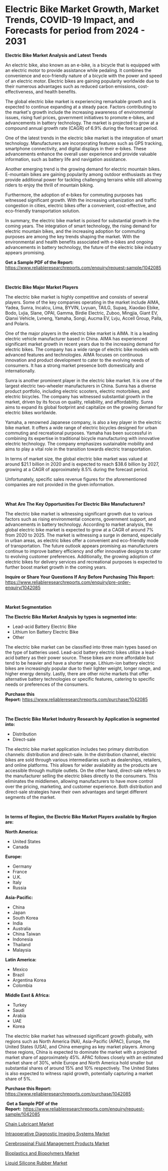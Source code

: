 <p><h1>Electric Bike Market Growth, Market Trends, COVID-19 Impact, and Forecasts for period from 2024 - 2031</h1></p><p><strong>Electric Bike Market Analysis and Latest Trends</strong></p>
<p><p>An electric bike, also known as an e-bike, is a bicycle that is equipped with an electric motor to provide assistance while pedaling. It combines the convenience and eco-friendly nature of a bicycle with the power and speed of an electric motor. Electric bikes are gaining popularity worldwide due to their numerous advantages such as reduced carbon emissions, cost-effectiveness, and health benefits.</p><p>The global electric bike market is experiencing remarkable growth and is expected to continue expanding at a steady pace. Factors contributing to the market's growth include the increasing awareness of environmental issues, rising fuel prices, government initiatives to promote e-bikes, and advancements in battery technology. The market is projected to grow at a compound annual growth rate (CAGR) of 6.9% during the forecast period.</p><p>One of the latest trends in the electric bike market is the integration of smart technology. Manufacturers are incorporating features such as GPS tracking, smartphone connectivity, and digital displays in their e-bikes. These advancements enhance the overall user experience and provide valuable information, such as battery life and navigation assistance.</p><p>Another emerging trend is the growing demand for electric mountain bikes. E-mountain bikes are gaining popularity among outdoor enthusiasts as they provide additional power for tackling challenging terrains while still allowing riders to enjoy the thrill of mountain biking.</p><p>Furthermore, the adoption of e-bikes for commuting purposes has witnessed significant growth. With the increasing urbanization and traffic congestion in cities, electric bikes offer a convenient, cost-effective, and eco-friendly transportation solution.</p><p>In summary, the electric bike market is poised for substantial growth in the coming years. The integration of smart technology, the rising demand for electric mountain bikes, and the increasing adoption for commuting purposes are among the key trends shaping the market. With the environmental and health benefits associated with e-bikes and ongoing advancements in battery technology, the future of the electric bike industry appears promising.</p></p>
<p><strong>Get a Sample PDF of the Report:&nbsp;</strong> <a href="https://www.reliableresearchreports.com/enquiry/request-sample/1042085">https://www.reliableresearchreports.com/enquiry/request-sample/1042085</a></p>
<p>&nbsp;</p>
<p><strong>Electric Bike Major Market Players</strong></p>
<p><p>The electric bike market is highly competitive and consists of several players. Some of the key companies operating in the market include AIMA, Yadea, Sunra, Incalcu, Lima, BYVIN, Lvyuan, TAILG, Supaq, Xiaodao Ebike, Bodo, Lvjia, Slane, OPAI, Gamma, Birdie Electric, Zuboo, Mingjia, Giant EV, Qianxi Vehicle, Lvneng, Yamaha, Songi, Aucma EV, Lvju, Accell Group, Palla, and Polaris.</p><p>One of the major players in the electric bike market is AIMA. It is a leading electric vehicle manufacturer based in China. AIMA has experienced significant market growth in recent years due to the increasing demand for electric bikes. The company has a wide range of electric bike models with advanced features and technologies. AIMA focuses on continuous innovation and product development to cater to the evolving needs of consumers. It has a strong market presence both domestically and internationally.</p><p>Sunra is another prominent player in the electric bike market. It is one of the largest electric two-wheeler manufacturers in China. Sunra has a diverse product portfolio, including electric scooters, electric motorbikes, and electric bicycles. The company has witnessed substantial growth in the market, driven by its focus on quality, reliability, and affordability. Sunra aims to expand its global footprint and capitalize on the growing demand for electric bikes worldwide.</p><p>Yamaha, a renowned Japanese company, is also a key player in the electric bike market. It offers a wide range of electric bicycles designed for urban commuting and recreational purposes. Yamaha has been successful in combining its expertise in traditional bicycle manufacturing with innovative electric technology. The company emphasizes sustainable mobility and aims to play a vital role in the transition towards electric transportation.</p><p>In terms of market size, the global electric bike market was valued at around $21.1 billion in 2020 and is expected to reach $38.6 billion by 2027, growing at a CAGR of approximately 8.5% during the forecast period.</p><p>Unfortunately, specific sales revenue figures for the aforementioned companies are not provided in the given information.</p></p>
<p>&nbsp;</p>
<p><strong>What Are The Key Opportunities For Electric Bike Manufacturers?</strong></p>
<p><p>The electric bike market is witnessing significant growth due to various factors such as rising environmental concerns, government support, and advancements in battery technology. According to market analysis, the global electric bike market is expected to grow at a CAGR of around 7% from 2020 to 2025. The market is witnessing a surge in demand, especially in urban areas, as electric bikes offer a convenient and eco-friendly mode of transportation. The future outlook appears promising as manufacturers continue to improve battery efficiency and offer innovative designs to cater to evolving customer preferences. Additionally, the growing adoption of electric bikes for delivery services and recreational purposes is expected to further boost market growth in the coming years.</p></p>
<p><strong>Inquire or Share Your Questions If Any Before Purchasing This Report:</strong> <a href="https://www.reliableresearchreports.com/enquiry/pre-order-enquiry/1042085">https://www.reliableresearchreports.com/enquiry/pre-order-enquiry/1042085</a></p>
<p>&nbsp;</p>
<p><strong>Market Segmentation</strong></p>
<p><strong>The Electric Bike Market Analysis by types is segmented into:</strong></p>
<p><ul><li>Lead-acid Battery Electric Bike</li><li>Lithium Ion Battery Electric Bike</li><li>Other</li></ul></p>
<p><p>The electric bike market can be classified into three main types based on the type of batteries used. Lead-acid battery electric bikes utilize a lead-acid battery as their power source. These bikes are more affordable but tend to be heavier and have a shorter range. Lithium-ion battery electric bikes are increasingly popular due to their lighter weight, longer range, and higher energy density. Lastly, there are other niche markets that offer alternative battery technologies or specific features, catering to specific needs or preferences of the consumers.</p></p>
<p><strong>Purchase this Report:&nbsp;</strong><a href="https://www.reliableresearchreports.com/purchase/1042085">https://www.reliableresearchreports.com/purchase/1042085</a></p>
<p>&nbsp;</p>
<p><strong>The Electric Bike Market Industry Research by Application is segmented into:</strong></p>
<p><ul><li>Distribution</li><li>Direct-sale</li></ul></p>
<p><p>The electric bike market application includes two primary distribution channels: distribution and direct-sale. In the distribution channel, electric bikes are sold through various intermediaries such as dealerships, retailers, and online platforms. This allows for wider availability as the products are accessible through multiple outlets. On the other hand, direct-sale refers to the manufacturer selling the electric bikes directly to the consumers. This eliminates the middlemen, allowing manufacturers to have more control over the pricing, marketing, and customer experience. Both distribution and direct-sale strategies have their own advantages and target different segments of the market.</p></p>
<p>&nbsp;</p>
<p><strong>In terms of Region, the Electric Bike Market Players available by Region are:</strong></p>
<p>
    <p> <strong> North America: </strong>
        <ul>
            <li>United States</li>
            <li>Canada</li>
        </ul>
        </p> 
    <p> <strong> Europe: </strong>
        <ul>
            <li>Germany</li>
            <li>France</li>
            <li>U.K.</li>
            <li>Italy</li>
            <li>Russia</li>
        </ul>
        </p> 
    <p> <strong> Asia-Pacific: </strong>
        <ul>
            <li>China</li>
            <li>Japan</li>
            <li>South Korea</li>
            <li>India</li>
            <li>Australia</li>
            <li>China Taiwan</li>
            <li>Indonesia</li>
            <li>Thailand</li>
            <li>Malaysia</li>
        </ul>
        </p> 
    <p> <strong> Latin America: </strong>
        <ul>
            <li>Mexico</li>
            <li>Brazil</li>
            <li>Argentina Korea</li>
            <li>Colombia</li>
        </ul>
        </p> 
    <p> <strong> Middle East & Africa: </strong>
        <ul>
            <li>Turkey</li>
            <li>Saudi</li>
            <li>Arabia</li>
            <li>UAE</li>
            <li>Korea</li>
        </ul>
    </p>
    </p>
<p><p>The electric bike market has witnessed significant growth globally, with regions such as North America (NA), Asia-Pacific (APAC), Europe, the United States (USA), and China emerging as key market players. Among these regions, China is expected to dominate the market with a projected market share of approximately 45%. APAC follows closely with an estimated market share of 30%, while Europe and North America hold smaller but substantial shares of around 15% and 10% respectively. The United States is also expected to witness rapid growth, potentially capturing a market share of 5%.</p></p>
<p><strong>Purchase this Report: </strong><a href="https://www.reliableresearchreports.com/purchase/1042085">https://www.reliableresearchreports.com/purchase/1042085</a></p>
<p>&nbsp;<strong>Get a Sample PDF of the Report:&nbsp;&nbsp;</strong><a href="https://www.reliableresearchreports.com/enquiry/request-sample/1042085">https://www.reliableresearchreports.com/enquiry/request-sample/1042085</a></p>
<p><strong></strong></p>
<p><p><a href="https://medium.com/@joycelucas56/chain-lubricant-market-trends-and-market-analysis-forecasted-for-period-2024-2031-fd7c28c7b067">Chain Lubricant Market</a></p><p><a href="https://github.com/santosh758595/Market-Research-Report-List-3/blob/main/intraoperative-diagnostic-imaging-systems-market.md">Intraoperative Diagnostic Imaging Systems Market</a></p><p><a href="https://github.com/Chiragrp25/Market-Research-Report-List-3/blob/main/cerebrospinal-fluid-management-products-market.md">Cerebrospinal Fluid Management Products Market</a></p><p><a href="https://medium.com/@joycelucas56/analyzing-bioplastics-and-biopolymers-market-global-industry-perspective-and-forecast-2024-to-46e96aab9622">Bioplastics and Biopolymers Market</a></p><p><a href="https://medium.com/@joycelucas56/liquid-silicone-rubber-market-outlook-industry-overview-and-forecast-2024-to-2031-04c18add0dc4">Liquid Silicone Rubber Market</a></p></p>